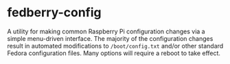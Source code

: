 # fedberry-config
A utility for making common Raspberry Pi configuration changes via a simple menu-driven interface. The majority of the configuration changes result in automated modifications to `/boot/config.txt` and/or other standard Fedora configuration files. Many options will require a reboot to take effect.
